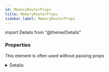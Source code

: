 ```yaml
---
id: MemoryRouterProps
title: MemoryRouterProps
sidebar_label: MemoryRouterProps
---
```


import Details from "@theme/Details"




### Properties

This element is often used without passing props

<Details summary={<summary><b>Additional properties for advanced use cases</b></summary>}><div>

| Properties | Type | Description |
| --------- | ---- | ----------- |
| basename | string |  |
| children | ReactNode |  |
| future | FutureConfig |  |
| initialEntries | InitialEntry[] |  |
| initialIndex | number |  |


</div></Details>